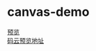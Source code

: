 # canvas-demo
[预览](https://winter-creater.github.io/canvas-demo/index.html)           
[码云预览地址](http://im_winter.gitee.io/canvas-demo/index.html)
